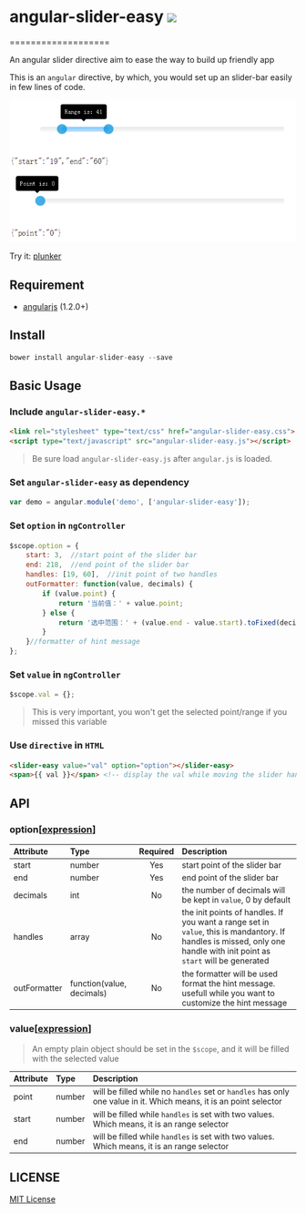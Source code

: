 # angular-slider-easy  ![](http://img.shields.io/badge/bower_module-v1.0.5-green.svg?) #
===================

An angular slider directive aim to ease the way to build up friendly app

This is an `angular` directive, by which, you would set up an slider-bar easily in few lines of code.

![](https://raw.githubusercontent.com/leftstick/angular-slider-easy/master/docs/img/example.png) 

Try it: [plunker](http://plnkr.co/edit/sf0a6NBQ8GO5NccIBMY8?p=preview)

## Requirement ##

- [angularjs](http://angularjs.org/) (1.2.0+)

## Install ##

```JavaScript
bower install angular-slider-easy --save
```

## Basic Usage ##

### Include `angular-slider-easy.*` ###

```HTML
<link rel="stylesheet" type="text/css" href="angular-slider-easy.css">
<script type="text/javascript" src="angular-slider-easy.js"></script>
```

> Be sure load `angular-slider-easy.js` after `angular.js` is loaded.


### Set `angular-slider-easy` as dependency ###

```JavaScript
var demo = angular.module('demo', ['angular-slider-easy']);
```

### Set `option` in `ngController` ###

```JavaScript
$scope.option = {
    start: 3,  //start point of the slider bar
    end: 218,  //end point of the slider bar
    handles: [19, 60],  //init point of two handles
    outFormatter: function(value, decimals) {
        if (value.point) {
            return '当前值：' + value.point;
        } else {
            return '选中范围：' + (value.end - value.start).toFixed(decimals);
        }
    }//formatter of hint message
};
```

### Set `value` in `ngController` ###

```JavaScript
$scope.val = {};
```

> This is very important, you won't get the selected point/range if you missed this variable

### Use `directive` in `HTML` ###

```HTML
<slider-easy value="val" option="option"></slider-easy>
<span>{{ val }}</span> <!-- display the val while moving the slider handle -->
```


## API ##

### option[[expression]] ###

| Attribute        | Type           | Required  | Description |
| :------------- |:-------------| :-----:| :-----|
| start | number | Yes | start point of the slider bar |
| end | number | Yes | end point of the slider bar |
| decimals | int | No | the number of decimals will be kept in `value`, 0 by default |
| handles | array | No | the init points of handles. If you want a range set in `value`, this is mandantory. If handles is missed, only one handle with init point as `start` will be generated |
| outFormatter | function(value, decimals) | No | the formatter will be used format the hint message. usefull while you want to customize the hint message |

### value[[expression]] ###

> An empty plain object should be set in the `$scope`, and it will be filled with the selected value

| Attribute        | Type             | Description |
| :------------- |:-------------| :-----|
| point | number | will be filled while no `handles` set or `handles` has only one value in it. Which means, it is an point selector |
| start | number | will be filled while `handles` is set with two values. Which means, it is an range selector |
| end | number | will be filled while `handles` is set with two values. Which means, it is an range selector |

## LICENSE ##

[MIT License](https://raw.githubusercontent.com/leftstick/angular-slider-easy/master/LICENSE)



[expression]: https://docs.angularjs.org/guide/expression
